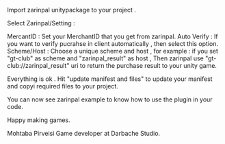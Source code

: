
Import zarinpal unitypackage to your project .

Select Zarinpal/Setting :

MercantID : Set your MerchantID that you get from zarinpal.
Auto Verify : If you want to verify pucrahse in client automatically , then select this option.
Scheme/Host : Choose a unique scheme and host , for example : if you set "gt-club" as scheme and "zarinpal_result" as host ,
Then zarinpal use "gt-club://zarinpal_result" uri to return the purchase result to your unity game.

Everything is ok . Hit "update manifest and files" to update your manifest and copyi required files to your project.

You can now see zarinpal example to know how to use the plugin in your code.

Happy making games.

Mohtaba Pirveisi
Game developer at Darbache Studio.
